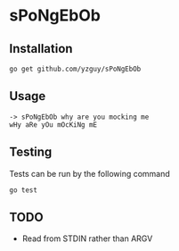 # sPoNgEbOb

## Installation

`go get github.com/yzguy/sPoNgEbOb`

## Usage

```
-> sPoNgEbOb why are you mocking me
wHy aRe yOu mOcKiNg mE
```

## Testing

Tests can be run by the following command

`go test`

## TODO

* Read from STDIN rather than ARGV
